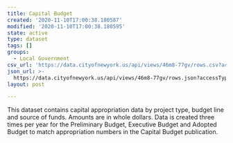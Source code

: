 ```yaml
---
title: Capital Budget
created: '2020-11-10T17:00:38.180587'
modified: '2020-11-10T17:00:38.180595'
state: active
type: dataset
tags: []
groups:
  - Local Government
csv_url: 'https://data.cityofnewyork.us/api/views/46m8-77gv/rows.csv?accessType=DOWNLOAD'
json_url: >-
  https://data.cityofnewyork.us/api/views/46m8-77gv/rows.json?accessType=DOWNLOAD
layout: post

---
```

This dataset contains capital appropriation data by project type, budget line and source of funds.  Amounts are in whole dollars.  Data is created three times per year for the Preliminary Budget, Executive Budget and Adopted Budget to match appropriation numbers in the Capital Budget publication.
